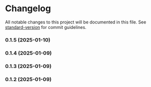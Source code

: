 # Changelog

All notable changes to this project will be documented in this file. See [standard-version](https://github.com/conventional-changelog/standard-version) for commit guidelines.

### 0.1.5 (2025-01-10)

### 0.1.4 (2025-01-09)

### 0.1.3 (2025-01-09)

### 0.1.2 (2025-01-09)
